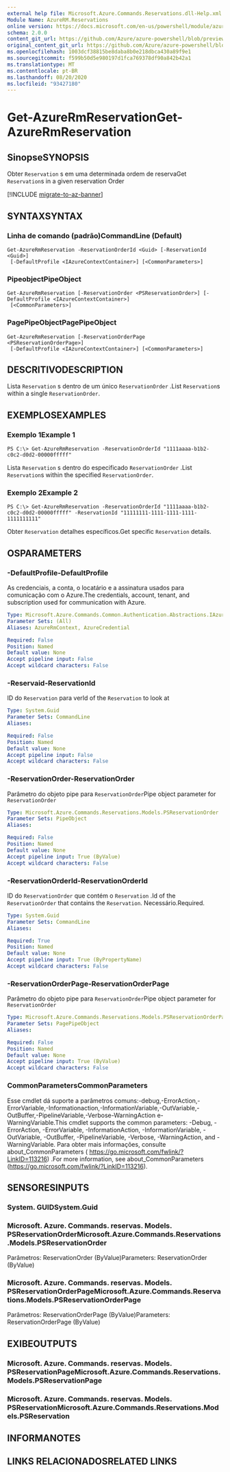 ```yaml
---
external help file: Microsoft.Azure.Commands.Reservations.dll-Help.xml
Module Name: AzureRM.Reservations
online version: https://docs.microsoft.com/en-us/powershell/module/azurerm.reservations/get-azurermreservation
schema: 2.0.0
content_git_url: https://github.com/Azure/azure-powershell/blob/preview/src/ResourceManager/Reservations/Commands.Reservations/help/Get-AzureRmReservation.md
original_content_git_url: https://github.com/Azure/azure-powershell/blob/preview/src/ResourceManager/Reservations/Commands.Reservations/help/Get-AzureRmReservation.md
ms.openlocfilehash: 1003dcf38815be8daba8b0e218dbca430a89f9e1
ms.sourcegitcommit: f599b50d5e980197d1fca769378df90a842b42a1
ms.translationtype: MT
ms.contentlocale: pt-BR
ms.lasthandoff: 08/20/2020
ms.locfileid: "93427180"
---
```

# <span data-ttu-id="37a7c-101">Get-AzureRmReservation</span><span class="sxs-lookup"><span data-stu-id="37a7c-101">Get-AzureRmReservation</span></span>

## <span data-ttu-id="37a7c-102">Sinopse</span><span class="sxs-lookup"><span data-stu-id="37a7c-102">SYNOPSIS</span></span>
<span data-ttu-id="37a7c-103">Obter `Reservation` s em uma determinada ordem de reserva</span><span class="sxs-lookup"><span data-stu-id="37a7c-103">Get `Reservation`s in a given reservation Order</span></span>

[!INCLUDE [migrate-to-az-banner](../../includes/migrate-to-az-banner.md)]

## <span data-ttu-id="37a7c-104">SYNTAX</span><span class="sxs-lookup"><span data-stu-id="37a7c-104">SYNTAX</span></span>

### <span data-ttu-id="37a7c-105">Linha de comando (padrão)</span><span class="sxs-lookup"><span data-stu-id="37a7c-105">CommandLine (Default)</span></span>
```
Get-AzureRmReservation -ReservationOrderId <Guid> [-ReservationId <Guid>]
 [-DefaultProfile <IAzureContextContainer>] [<CommonParameters>]
```

### <span data-ttu-id="37a7c-106">Pipeobject</span><span class="sxs-lookup"><span data-stu-id="37a7c-106">PipeObject</span></span>
```
Get-AzureRmReservation [-ReservationOrder <PSReservationOrder>] [-DefaultProfile <IAzureContextContainer>]
 [<CommonParameters>]
```

### <span data-ttu-id="37a7c-107">PagePipeObject</span><span class="sxs-lookup"><span data-stu-id="37a7c-107">PagePipeObject</span></span>
```
Get-AzureRmReservation [-ReservationOrderPage <PSReservationOrderPage>]
 [-DefaultProfile <IAzureContextContainer>] [<CommonParameters>]
```

## <span data-ttu-id="37a7c-108">DESCRITIVO</span><span class="sxs-lookup"><span data-stu-id="37a7c-108">DESCRIPTION</span></span>
<span data-ttu-id="37a7c-109">Lista `Reservation` s dentro de um único `ReservationOrder` .</span><span class="sxs-lookup"><span data-stu-id="37a7c-109">List `Reservation`s within a single `ReservationOrder`.</span></span>

## <span data-ttu-id="37a7c-110">EXEMPLOS</span><span class="sxs-lookup"><span data-stu-id="37a7c-110">EXAMPLES</span></span>

### <span data-ttu-id="37a7c-111">Exemplo 1</span><span class="sxs-lookup"><span data-stu-id="37a7c-111">Example 1</span></span>
```
PS C:\> Get-AzureRmReservation -ReservationOrderId "1111aaaa-b1b2-c0c2-d0d2-00000fffff"
```

<span data-ttu-id="37a7c-112">Lista `Reservation` s dentro do especificado `ReservationOrder` .</span><span class="sxs-lookup"><span data-stu-id="37a7c-112">List `Reservation`s within the specified `ReservationOrder`.</span></span>

### <span data-ttu-id="37a7c-113">Exemplo 2</span><span class="sxs-lookup"><span data-stu-id="37a7c-113">Example 2</span></span>
```
PS C:\> Get-AzureRmReservation -ReservationOrderId "1111aaaa-b1b2-c0c2-d0d2-00000fffff" -ReservationId "11111111-1111-1111-1111-1111111111"
```

<span data-ttu-id="37a7c-114">Obter `Reservation` detalhes específicos.</span><span class="sxs-lookup"><span data-stu-id="37a7c-114">Get specific `Reservation` details.</span></span>

## <span data-ttu-id="37a7c-115">OS</span><span class="sxs-lookup"><span data-stu-id="37a7c-115">PARAMETERS</span></span>

### <span data-ttu-id="37a7c-116">-DefaultProfile</span><span class="sxs-lookup"><span data-stu-id="37a7c-116">-DefaultProfile</span></span>
<span data-ttu-id="37a7c-117">As credenciais, a conta, o locatário e a assinatura usados para comunicação com o Azure.</span><span class="sxs-lookup"><span data-stu-id="37a7c-117">The credentials, account, tenant, and subscription used for communication with Azure.</span></span>

```yaml
Type: Microsoft.Azure.Commands.Common.Authentication.Abstractions.IAzureContextContainer
Parameter Sets: (All)
Aliases: AzureRmContext, AzureCredential

Required: False
Position: Named
Default value: None
Accept pipeline input: False
Accept wildcard characters: False
```

### <span data-ttu-id="37a7c-118">-Reservaid</span><span class="sxs-lookup"><span data-stu-id="37a7c-118">-ReservationId</span></span>
<span data-ttu-id="37a7c-119">ID do `Reservation` para ver</span><span class="sxs-lookup"><span data-stu-id="37a7c-119">Id of the `Reservation` to look at</span></span>

```yaml
Type: System.Guid
Parameter Sets: CommandLine
Aliases:

Required: False
Position: Named
Default value: None
Accept pipeline input: False
Accept wildcard characters: False
```

### <span data-ttu-id="37a7c-120">-ReservationOrder</span><span class="sxs-lookup"><span data-stu-id="37a7c-120">-ReservationOrder</span></span>
<span data-ttu-id="37a7c-121">Parâmetro do objeto pipe para `ReservationOrder`</span><span class="sxs-lookup"><span data-stu-id="37a7c-121">Pipe object parameter for `ReservationOrder`</span></span>

```yaml
Type: Microsoft.Azure.Commands.Reservations.Models.PSReservationOrder
Parameter Sets: PipeObject
Aliases:

Required: False
Position: Named
Default value: None
Accept pipeline input: True (ByValue)
Accept wildcard characters: False
```

### <span data-ttu-id="37a7c-122">-ReservationOrderId</span><span class="sxs-lookup"><span data-stu-id="37a7c-122">-ReservationOrderId</span></span>
<span data-ttu-id="37a7c-123">ID do `ReservationOrder` que contém o `Reservation` .</span><span class="sxs-lookup"><span data-stu-id="37a7c-123">Id of the `ReservationOrder` that contains the `Reservation`.</span></span> <span data-ttu-id="37a7c-124">Necessário.</span><span class="sxs-lookup"><span data-stu-id="37a7c-124">Required.</span></span>

```yaml
Type: System.Guid
Parameter Sets: CommandLine
Aliases:

Required: True
Position: Named
Default value: None
Accept pipeline input: True (ByPropertyName)
Accept wildcard characters: False
```

### <span data-ttu-id="37a7c-125">-ReservationOrderPage</span><span class="sxs-lookup"><span data-stu-id="37a7c-125">-ReservationOrderPage</span></span>
<span data-ttu-id="37a7c-126">Parâmetro do objeto pipe para `ReservationOrder`</span><span class="sxs-lookup"><span data-stu-id="37a7c-126">Pipe object parameter for `ReservationOrder`</span></span>

```yaml
Type: Microsoft.Azure.Commands.Reservations.Models.PSReservationOrderPage
Parameter Sets: PagePipeObject
Aliases:

Required: False
Position: Named
Default value: None
Accept pipeline input: True (ByValue)
Accept wildcard characters: False
```

### <span data-ttu-id="37a7c-127">CommonParameters</span><span class="sxs-lookup"><span data-stu-id="37a7c-127">CommonParameters</span></span>
<span data-ttu-id="37a7c-128">Esse cmdlet dá suporte a parâmetros comuns:-debug,-ErrorAction,-ErrorVariable,-Informationaction,-InformationVariable,-OutVariable,-OutBuffer,-PipelineVariable,-Verbose-WarningAction e-WarningVariable.</span><span class="sxs-lookup"><span data-stu-id="37a7c-128">This cmdlet supports the common parameters: -Debug, -ErrorAction, -ErrorVariable, -InformationAction, -InformationVariable, -OutVariable, -OutBuffer, -PipelineVariable, -Verbose, -WarningAction, and -WarningVariable.</span></span> <span data-ttu-id="37a7c-129">Para obter mais informações, consulte about_CommonParameters ( https://go.microsoft.com/fwlink/?LinkID=113216) .</span><span class="sxs-lookup"><span data-stu-id="37a7c-129">For more information, see about_CommonParameters (https://go.microsoft.com/fwlink/?LinkID=113216).</span></span>

## <span data-ttu-id="37a7c-130">SENSORES</span><span class="sxs-lookup"><span data-stu-id="37a7c-130">INPUTS</span></span>

### <span data-ttu-id="37a7c-131">System. GUID</span><span class="sxs-lookup"><span data-stu-id="37a7c-131">System.Guid</span></span>

### <span data-ttu-id="37a7c-132">Microsoft. Azure. Commands. reservas. Models. PSReservationOrder</span><span class="sxs-lookup"><span data-stu-id="37a7c-132">Microsoft.Azure.Commands.Reservations.Models.PSReservationOrder</span></span>
<span data-ttu-id="37a7c-133">Parâmetros: ReservationOrder (ByValue)</span><span class="sxs-lookup"><span data-stu-id="37a7c-133">Parameters: ReservationOrder (ByValue)</span></span>

### <span data-ttu-id="37a7c-134">Microsoft. Azure. Commands. reservas. Models. PSReservationOrderPage</span><span class="sxs-lookup"><span data-stu-id="37a7c-134">Microsoft.Azure.Commands.Reservations.Models.PSReservationOrderPage</span></span>
<span data-ttu-id="37a7c-135">Parâmetros: ReservationOrderPage (ByValue)</span><span class="sxs-lookup"><span data-stu-id="37a7c-135">Parameters: ReservationOrderPage (ByValue)</span></span>

## <span data-ttu-id="37a7c-136">EXIBE</span><span class="sxs-lookup"><span data-stu-id="37a7c-136">OUTPUTS</span></span>

### <span data-ttu-id="37a7c-137">Microsoft. Azure. Commands. reservas. Models. PSReservationPage</span><span class="sxs-lookup"><span data-stu-id="37a7c-137">Microsoft.Azure.Commands.Reservations.Models.PSReservationPage</span></span>

### <span data-ttu-id="37a7c-138">Microsoft. Azure. Commands. reservas. Models. PSReservation</span><span class="sxs-lookup"><span data-stu-id="37a7c-138">Microsoft.Azure.Commands.Reservations.Models.PSReservation</span></span>

## <span data-ttu-id="37a7c-139">INFORMA</span><span class="sxs-lookup"><span data-stu-id="37a7c-139">NOTES</span></span>

## <span data-ttu-id="37a7c-140">LINKS RELACIONADOS</span><span class="sxs-lookup"><span data-stu-id="37a7c-140">RELATED LINKS</span></span>
